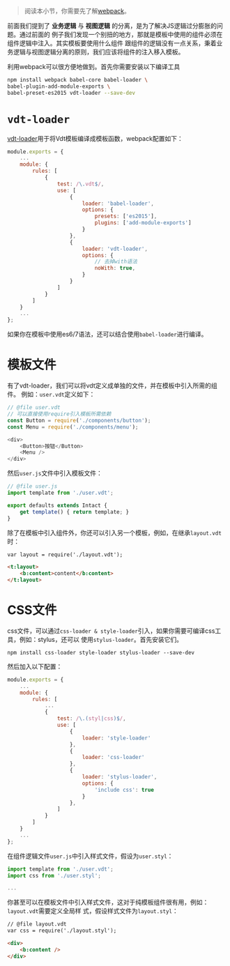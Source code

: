 > 阅读本小节，你需要先了解[webpack][2]。

前面我们提到了 __业务逻辑__ 与 __视图逻辑__ 的分离，是为了解决JS逻辑过分膨胀的问题。通过前面的
例子我们发现一个别扭的地方，那就是模板中使用的组件必须在组件逻辑中注入。其实模板要使用什么组件
跟组件的逻辑没有一点关系，秉着业务逻辑与视图逻辑分离的原则，我们应该将组件的注入移入模板。

利用webpack可以很方便地做到。首先你需要安装以下编译工具

```bash
npm install webpack babel-core babel-loader \
babel-plugin-add-module-exports \
babel-preset-es2015 vdt-loader --save-dev
```


# `vdt-loader`

[vdt-loader][1]用于将Vdt模板编译成模板函数，webpack配置如下：

```js
module.exports = {
    ...
    module: {
        rules: [
            {
                test: /\.vdt$/,
                use: [
                    {
                        loader: 'babel-loader',
                        options: {
                            presets: ['es2015'],
                            plugins: ['add-module-exports']
                        }
                    },
                    {
                        loader: 'vdt-loader',
                        options: {
                            // 去掉with语法
                            noWith: true,
                        }
                    }
                ]
            }
        ]
    }
    ...
};
```

如果你在模板中使用es6/7语法，还可以结合使用`babel-loader`进行编译。

# 模板文件

有了vdt-loader，我们可以将vdt定义成单独的文件，并在模板中引入所需的组件。
例如：`user.vdt`定义如下：

```js
// @file user.vdt
// 可以直接使用require引入模板所需依赖
const Button = require('./components/button');
const Menu = require('./components/menu');

<div>
    <Button>按钮</Button>
    <Menu />
</div>
```

然后`user.js`文件中引入模板文件：

```js
// @file user.js
import template from './user.vdt';

export defaults extends Intact {
    get template() { return template; }
}
```

除了在模板中引入组件外，你还可以引入另一个模板，例如，在继承`layout.vdt`时：

```html
var layout = require('./layout.vdt');

<t:layout>
    <b:content>content</b:content>
</t:layout>
```

# CSS文件

css文件，可以通过`css-loader & style-loader`引入，如果你需要可编译css工具，例如：stylus，还可以
使用`stylus-loader`。首先安装它们。

```shell
npm install css-loader style-loader stylus-loader --save-dev
```

然后加入以下配置：

```js
module.exports = {
    ...
    module: {
        rules: [
            ...
            {
                test: /\.(styl|css)$/,
                use: [
                    {
                        loader: 'style-loader'
                    },
                    {
                        loader: 'css-loader'
                    },
                    {
                        loader: 'stylus-loader',
                        options: {
                            'include css': true
                        }
                    },
                ]
            }
        ]
    }
    ...
};
```

在组件逻辑文件`user.js`中引入样式文件，假设为`user.styl`：

```js
import template from './user.vdt';
import css from './user.styl';

...

```

你甚至可以在模板文件中引入样式文件，这对于纯模板组件很有用，例如：`layout.vdt`需要定义全局样
式，假设样式文件为`layout.styl`：

```html
// @file layout.vdt
var css = require('./layout.styl');

<div>
    <b:content />
</div>
```


[1]: https://github.com/Javey/vdt-loader
[2]: https://webpack.js.org/
